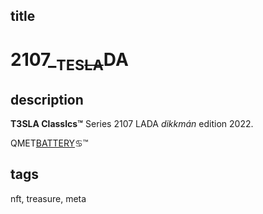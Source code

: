 ## title

# 2107\_<sub>TES~~LA</sub>DA~~

## description

**T3SLA Classlcs:tm:** Series 2107 LADA _dikkmán_ edition 2022.

QMET[BATTERY](BATTERY.md):cancer::tm:

## tags

nft, treasure, meta
